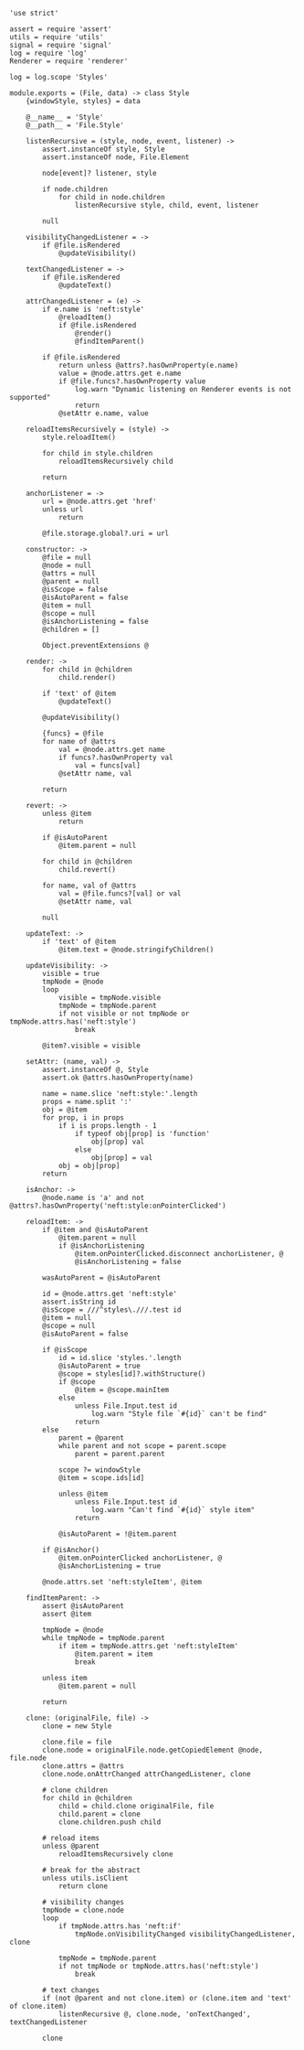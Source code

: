 	'use strict'

	assert = require 'assert'
	utils = require 'utils'
	signal = require 'signal'
	log = require 'log'
	Renderer = require 'renderer'

	log = log.scope 'Styles'

	module.exports = (File, data) -> class Style
		{windowStyle, styles} = data

		@__name__ = 'Style'
		@__path__ = 'File.Style'

		listenRecursive = (style, node, event, listener) ->
			assert.instanceOf style, Style
			assert.instanceOf node, File.Element

			node[event]? listener, style

			if node.children
				for child in node.children
					listenRecursive style, child, event, listener

			null

		visibilityChangedListener = ->
			if @file.isRendered
				@updateVisibility()

		textChangedListener = ->
			if @file.isRendered
				@updateText()

		attrChangedListener = (e) ->
			if e.name is 'neft:style'
				@reloadItem()
				if @file.isRendered
					@render()
					@findItemParent()

			if @file.isRendered
				return unless @attrs?.hasOwnProperty(e.name)
				value = @node.attrs.get e.name
				if @file.funcs?.hasOwnProperty value
					log.warn "Dynamic listening on Renderer events is not supported"
					return
				@setAttr e.name, value

		reloadItemsRecursively = (style) ->
			style.reloadItem()

			for child in style.children
				reloadItemsRecursively child

			return

		anchorListener = ->
			url = @node.attrs.get 'href'
			unless url
				return

			@file.storage.global?.uri = url

		constructor: ->
			@file = null
			@node = null
			@attrs = null
			@parent = null
			@isScope = false
			@isAutoParent = false
			@item = null
			@scope = null
			@isAnchorListening = false
			@children = []

			Object.preventExtensions @

		render: ->
			for child in @children
				child.render()

			if 'text' of @item
				@updateText()

			@updateVisibility()

			{funcs} = @file
			for name of @attrs
				val = @node.attrs.get name
				if funcs?.hasOwnProperty val
					val = funcs[val]
				@setAttr name, val

			return

		revert: ->
			unless @item
				return

			if @isAutoParent
				@item.parent = null

			for child in @children
				child.revert()

			for name, val of @attrs
				val = @file.funcs?[val] or val
				@setAttr name, val

			null

		updateText: ->
			if 'text' of @item
				@item.text = @node.stringifyChildren()

		updateVisibility: ->
			visible = true
			tmpNode = @node
			loop
				visible = tmpNode.visible
				tmpNode = tmpNode.parent
				if not visible or not tmpNode or tmpNode.attrs.has('neft:style')
					break

			@item?.visible = visible

		setAttr: (name, val) ->
			assert.instanceOf @, Style
			assert.ok @attrs.hasOwnProperty(name)

			name = name.slice 'neft:style:'.length
			props = name.split ':'
			obj = @item
			for prop, i in props
				if i is props.length - 1
					if typeof obj[prop] is 'function'
						obj[prop] val
					else
						obj[prop] = val
				obj = obj[prop]
			return

		isAnchor: ->
			@node.name is 'a' and not @attrs?.hasOwnProperty('neft:style:onPointerClicked')

		reloadItem: ->
			if @item and @isAutoParent
				@item.parent = null
				if @isAnchorListening
					@item.onPointerClicked.disconnect anchorListener, @
					@isAnchorListening = false

			wasAutoParent = @isAutoParent

			id = @node.attrs.get 'neft:style'
			assert.isString id
			@isScope = ///^styles\.///.test id
			@item = null
			@scope = null
			@isAutoParent = false

			if @isScope
				id = id.slice 'styles.'.length
				@isAutoParent = true
				@scope = styles[id]?.withStructure()
				if @scope
					@item = @scope.mainItem
				else
					unless File.Input.test id
						log.warn "Style file `#{id}` can't be find"
					return
			else
				parent = @parent
				while parent and not scope = parent.scope
					parent = parent.parent

				scope ?= windowStyle
				@item = scope.ids[id]

				unless @item
					unless File.Input.test id
						log.warn "Can't find `#{id}` style item"
					return

				@isAutoParent = !@item.parent

			if @isAnchor()
				@item.onPointerClicked anchorListener, @
				@isAnchorListening = true

			@node.attrs.set 'neft:styleItem', @item

		findItemParent: ->
			assert @isAutoParent
			assert @item

			tmpNode = @node
			while tmpNode = tmpNode.parent
				if item = tmpNode.attrs.get 'neft:styleItem'
					@item.parent = item
					break

			unless item
				@item.parent = null

			return

		clone: (originalFile, file) ->
			clone = new Style

			clone.file = file
			clone.node = originalFile.node.getCopiedElement @node, file.node
			clone.attrs = @attrs
			clone.node.onAttrChanged attrChangedListener, clone

			# clone children
			for child in @children
				child = child.clone originalFile, file
				child.parent = clone
				clone.children.push child

			# reload items
			unless @parent
				reloadItemsRecursively clone

			# break for the abstract
			unless utils.isClient
				return clone

			# visibility changes
			tmpNode = clone.node
			loop
				if tmpNode.attrs.has 'neft:if'
					tmpNode.onVisibilityChanged visibilityChangedListener, clone

				tmpNode = tmpNode.parent
				if not tmpNode or tmpNode.attrs.has('neft:style')
					break

			# text changes
			if (not @parent and not clone.item) or (clone.item and 'text' of clone.item)
				listenRecursive @, clone.node, 'onTextChanged', textChangedListener

			clone
